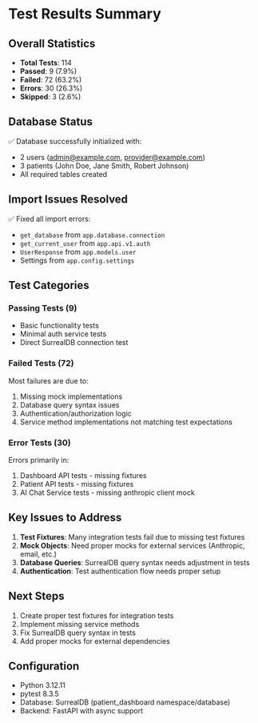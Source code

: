 # Test Results Summary

## Overall Statistics
- **Total Tests**: 114
- **Passed**: 9 (7.9%)
- **Failed**: 72 (63.2%)
- **Errors**: 30 (26.3%)
- **Skipped**: 3 (2.6%)

## Database Status
✅ Database successfully initialized with:
- 2 users (admin@example.com, provider@example.com)
- 3 patients (John Doe, Jane Smith, Robert Johnson)
- All required tables created

## Import Issues Resolved
✅ Fixed all import errors:
- `get_database` from `app.database.connection`
- `get_current_user` from `app.api.v1.auth`
- `UserResponse` from `app.models.user`
- Settings from `app.config.settings`

## Test Categories

### Passing Tests (9)
- Basic functionality tests
- Minimal auth service tests
- Direct SurrealDB connection test

### Failed Tests (72)
Most failures are due to:
1. Missing mock implementations
2. Database query syntax issues
3. Authentication/authorization logic
4. Service method implementations not matching test expectations

### Error Tests (30)
Errors primarily in:
1. Dashboard API tests - missing fixtures
2. Patient API tests - missing fixtures
3. AI Chat Service tests - missing anthropic client mock

## Key Issues to Address
1. **Test Fixtures**: Many integration tests fail due to missing test fixtures
2. **Mock Objects**: Need proper mocks for external services (Anthropic, email, etc.)
3. **Database Queries**: SurrealDB query syntax needs adjustment in tests
4. **Authentication**: Test authentication flow needs proper setup

## Next Steps
1. Create proper test fixtures for integration tests
2. Implement missing service methods
3. Fix SurrealDB query syntax in tests
4. Add proper mocks for external dependencies

## Configuration
- Python 3.12.11
- pytest 8.3.5
- Database: SurrealDB (patient_dashboard namespace/database)
- Backend: FastAPI with async support